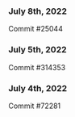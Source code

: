 ### July 8th, 2022

Commit #25044

### July 5th, 2022

Commit #314353


### July 4th, 2022

Commit #72281
